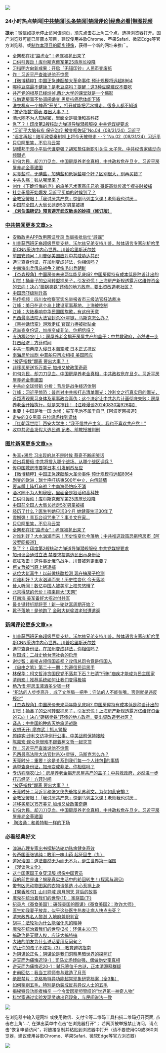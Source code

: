 ![](https://raw.githubusercontent.com/jsvpn/jsproxy/dev/64photo/fqnews-qr.jpg)

<div id="tt">
<h3>24小时热点禁闻|<a href="#%E4%B8%AD%E5%85%B1%E7%A6%81%E9%97%BB%E6%9B%B4%E5%A4%9A%E6%96%87%E7%AB%A0">中共禁闻</a>|<a href="#%E5%9B%BE%E7%89%87%E6%96%B0%E9%97%BB%E6%9B%B4%E5%A4%9A%E6%96%87%E7%AB%A0">头条禁闻</a>|<a href="#%E6%96%B0%E9%97%BB%E8%AF%84%E8%AE%BA%E6%9B%B4%E5%A4%9A%E6%96%87%E7%AB%A0">禁闻评论|<a href="#%E5%BF%85%E7%9C%8B%E7%BB%8F%E5%85%B8%E5%A5%BD%E6%96%87">经典必看</a>|<a href="https://696153.xyz/3" target="_blank">带图视频</a></h3>
<div><b>提示：</b>微信如提示停止访问该网页，须先点击右上角三个点，选择浏览器打开。国产浏览器可能已屏蔽本项目，建议使用谷歌Chrome、苹果Safari、微软Edge等官方浏览器。或<a href="%E5%88%B6%E4%BD%9Cgit%E7%A6%81%E9%97%BB%E9%95%9C%E5%83%8F.md">制作本项目的同步镜像</a>，获得一个新的网址来推广。</div>
<ul>

<li><a href="/topimagenews/20240901/2081856.md">全网都在找“路虎女”！老底被扒出来了</a></li>
<li><a href="/topimagenews/20240901/2081889.md">口供引轰动！库尔斯克俄军第25旅旅长投降</a></li>
<li><a href="/ccpdope/20240831/2081789.md">习指明方向新成果：开启「无锚印钞」人民币变废纸</a></li>
<li><a href="/comments/20240901/2081898.md">炸！习近平严查谁说他不惊慌</a></li>
<li><a href="/topimagenews/20240901/2081930.md">【微博精粹】中国正急速酝酿大革命事件 预计规模将远超8964</a></li>
<li><a href="/health/20240831/2081698.md">哪种豆腐最不健康？是老豆腐吗？提醒：这3种豆腐建议不要吃</a></li>
<li><a href="/comments/20240831/2081681.md">共产党的根基已经烂掉,西北大学的课堂就是一个缩影</a></li>
<li><a href="/yule/20240901/2081830.md">与嫩妻房事不协调闹婚变 男星抗癌后体能下降</a></li>
<li><a href="/lifebaike/20240831/2081699.md">洗衣机有一个神奇“开关”，打开就能把污水排走，很多人都不知道</a></li>
<li><a href="/comments/20240901/2081813.md">“披萨指数”爆表 要出大事？！</a></li>
<li><a href="/topimagenews/20240901/2081903.md">酒水圈不为人知秘密，里面全是狠活和高科技</a></li>
<li><a href="/topimagenews/20240831/2081732.md">急了？！印度第2艘核动力弹道导弹潜舰服役 中共党媒提要求</a></li>
<li><a href="/sohnews/20240901/2081805.md">“习近平大脑有疾 保守治疗 被变相佐证”No.04（08/31/24）习近平</a></li>
<li><a href="/sohnews/20240831/2081787.md">“谣言再起！陆军政委秦树桐上将今天被带走 ⋯？”No.02（08/31/24）习近平</a></li>
<li><a href="/topimagenews/20240901/2081857.md">只见阿里笑，不见马云哭</a></li>
<li><a href="/baitai/20240901/2081852.md">胡耀邦于邓小平后代谁更强？胡知鸷任新职引关注 太子党、中共权贵家族动向频曝光</a></li>
<li><a href="/comments/20240831/2081745.md">句句为民，却刀刀见血。中国房屋养老金真相，中共政权危在旦夕。习近平房屋养老金董建国</a></li>
<li><a href="/health/20240831/2081689.md">买食盐时，无碘盐，加碘盐和低钠盐哪个好？区别很大，别再买错了</a></li>
<li><a href="/sohnews/20240901/2081872.md">中共头痛：钱从哪里来？</a></li>
<li><a href="/headline/20240831/2081690.md">创作《下跪忏悔的毛》的旅美艺术家高氏兄弟 哥哥高兟传返华探亲时被捕</a></li>
<li><a href="/baitai/20240901/2081923.md">社会矛盾开始爆发 习近平买单的时候到了？</a></li>
<li><a href="/comments/20240831/2081764.md">全教室傻眼！「我讨厌共产党」惊倒马列主义课！老师我也讨厌...</a></li>
<li><a href="/topimagenews/20240901/2081888.md">中国前全国人大局长掳走5岁男童被捕</a></li>
<li><b><a href="/comments/20200207/1272816.md" target="_blank">《刘伯温碑记》预言避开武汉肺炎的妙招（修订版）</a></b></li>
</ul>
</div>

<div class="catlist">
<h3><a href="/cbnews/" target="_blank">中共禁闻</a><span><a href="/cbnews/" target="_blank" rel="nofollow">更多文章>></a></span></h3>
<ul>
<li><a href="/cbnews/20240901/2081975.md" target="_blank">安徽政务APP改用网证登录 当局挨批后忙“辟谣”</a></li>
<li><a href="/comments/20240901/2081969.md" target="_blank">川普获西班牙裔超级巨星支持。沃尔兹兄弟支持川普。肢体语言专家剖析哈里斯CNN采访中内心世界。川普哈里斯沃尔兹</a></li>
<li><a href="/cbnews/20240901/2081964.md" target="_blank">前国安顾问：川普促美国应对中共威胁达共识</a></li>
<li><a href="/comments/20240901/2081960.md" target="_blank">选举查身份证，在加州变成非法，你相信吗？</a></li>
<li><a href="/cbnews/20240901/2081931.md" target="_blank">中南海出兵俄乌战争？就像毛出兵朝鲜</a></li>
<li><a href="/comments/20240901/2081921.md" target="_blank">【杰森视角】中国房价未来两年能见底吗? 中国房屋持有成本低是种设计出的幻觉！捅鼻子的公司转型捅房子，引发恐慌！上海房产新规透露万亿维修资金的去向！决心“砸锅卖铁”还债的地方政府，要出资改造老社区？</a></li>
<li><a href="/cbnews/20240901/2081912.md" target="_blank">中国恐吓级别升高</a></li>
<li><a href="/cbnews/20240901/2081904.md" target="_blank">热传视频：四川女检察官实名举报省市三级法官枉法裁决</a></li>
<li><a href="/cbnews/20240901/2081897.md" target="_blank">江峰：美日在这个岛上建设军事基地，上海被控制</a></li>
<li><a href="/cbnews/20240901/2081884.md" target="_blank">江峰：大陆奏响中华民国国旗歌，有这份天意</a></li>
<li><a href="/comments/20240901/2081883.md" target="_blank">巴西最高法院大法官封杀X+星链，马斯克怎么办？</a></li>
<li><a href="/cbnews/20240901/2081873.md" target="_blank">《黑神话悟空》游戏走红 官媒力捧被批贴金</a></li>
<li><a href="/comments/20240901/2081868.md" target="_blank">选举查身份证，加州变成非法，你相信吗？</a></li>
<li><a href="/comments/20240901/2081866.md" target="_blank">专访程晓农(上)：房屋养老金揭开房屋共产的盖子；中共救政府，必然进一步打击经济｜方菲时间</a></li>
<li><a href="/cbnews/20240901/2081860.md" target="_blank">中共一周两度入侵日本海空域 日本正式抗议</a></li>
<li><a href="/cbnews/20240901/2081859.md" target="_blank">南海局势加剧 中菲船只再次相撞 美国回应</a></li>
<li><a href="/comments/20240901/2081813.md" target="_blank">“披萨指数”爆表 要出大事？！</a></li>
<li><a href="/comments/20240831/2081760.md" target="_blank">非移买房送15万美元 加州又放政策奇葩</a></li>
<li><a href="/comments/20240831/2081745.md" target="_blank">句句为民，却刀刀见血。中国房屋养老金真相，中共政权危在旦夕。习近平房屋养老金董建国</a></li>
<li><a href="/cbnews/20240831/2081653.md" target="_blank">中共向全球倾销 分析：背后是战争经济体制</a></li>
<li><a href="/cbnews/20240831/2081640.md" target="_blank">江峰：习近平惊恐：普京对中共核打击清单曝光；沙利文之行真实目的曝光，近距离观察习身体及军事政变真伪；这个决定让中共芯片计画彻底失败；房屋养老金开始执行，就是来抢钱！【江峰漫谈20240830第926期】</a></li>
<li><a href="/cbnews/20240831/2081625.md" target="_blank">重要！中国是唯一国 太惨：买车电池不属于自己【阿波罗网报道】</a></li>
<li><a href="/cbnews/20240831/2081624.md" target="_blank">走失的3岁男童 在垃圾场找到遗体</a></li>
<li><a href="/cbnews/20240831/2081619.md" target="_blank">〖红朝浮世绘〗西安大学生：“我不信共产主义，我也不喜欢共产党！”</a></li>
<li><a href="/cbnews/20240831/2081611.md" target="_blank">收中共资金发假大选民调 记者、前教授被判刑</a></li>

</ul>
</div>
<div class="catlist">
<h3><a href="/topimagenews/" target="_blank">图片新闻</a><span><a href="/topimagenews/" target="_blank" rel="nofollow">更多文章>></a></span></h3>
<ul>
<li><a href="/topimagenews/20240901/2081974.md" target="_blank">失真+滞后 习出现的总不是时候 蔡奇不断闹笑话</a></li>
<li><a href="/topimagenews/20240901/2081963.md" target="_blank">若出兵援俄 中共将投入哪个战场、从哪个战区调兵？</a></li>
<li><a href="/topimagenews/20240901/2081949.md" target="_blank">传中国救房市要学日本 引发剧烈反应</a></li>
<li><a href="/topimagenews/20240901/2081930.md" target="_blank">【微博精粹】中国正急速酝酿大革命事件 预计规模将远超8964</a></li>
<li><a href="/topimagenews/20240901/2081929.md" target="_blank">剧变的欧洲：瑞士呼吁结束500年中立，白俄骑墙</a></li>
<li><a href="/topimagenews/20240901/2081928.md" target="_blank">要赤膊上阵打乌战？中南海恐怕吃不消</a></li>
<li><a href="/topimagenews/20240901/2081903.md" target="_blank">酒水圈不为人知秘密，里面全是狠活和高科技</a></li>
<li><a href="/topimagenews/20240901/2081889.md" target="_blank">口供引轰动！库尔斯克俄军第25旅旅长投降</a></li>
<li><a href="/topimagenews/20240901/2081888.md" target="_blank">中国前全国人大局长掳走5岁男童被捕</a></li>
<li><a href="/topimagenews/20240901/2081887.md" target="_blank">经历了什么？医生判她只活3个月 她健康生活30年了</a></li>
<li><a href="/topimagenews/20240901/2081871.md" target="_blank">震撼弹！青瓦台诅咒来了？事关文在寅…</a></li>
<li><a href="/topimagenews/20240901/2081857.md" target="_blank">只见阿里笑，不见马云哭</a></li>
<li><a href="/topimagenews/20240901/2081856.md" target="_blank">全网都在找“路虎女”！老底被扒出来了</a></li>
<li><a href="/topimagenews/20240901/2081855.md" target="_blank">对谁利好？大水汹涌而来！历史性变化今落地；中共推这政策恐拖垮房市【阿波罗网报道】</a></li>
<li><a href="/topimagenews/20240831/2081732.md" target="_blank">急了？！印度第2艘核动力弹道导弹潜舰服役 中共党媒提要求</a></li>
<li><a href="/topimagenews/20240831/2081652.md" target="_blank">加州议会通过立法 禁要求投票选民出示身份证</a></li>
<li><a href="/topimagenews/20240831/2081610.md" target="_blank">疯狂攻击！这件事比俄乌战争、川普被刺更重要？</a></li>
<li><a href="/topimagenews/20240831/2081587.md" target="_blank">柯文哲被当庭上铐逮捕</a></li>
<li><a href="/topimagenews/20240831/2081563.md" target="_blank">这位大佬真牛！以前做核酸检测 现在搞房子检测</a></li>
<li><a href="/topimagenews/20240831/2081562.md" target="_blank">对谁利好？大水汹涌而来！历史性变化 今天落地</a></li>
<li><a href="/topimagenews/20240831/2081538.md" target="_blank">耸人听闻！数亿中国人被美军上校忽悠懵了</a></li>
<li><a href="/topimagenews/20240831/2081537.md" target="_blank">北京得瑟的代价！招来巨大“天网”</a></li>
<li><a href="/topimagenews/20240831/2081515.md" target="_blank">打南海 美军备好大招对付共军</a></li>
<li><a href="/topimagenews/20240831/2081514.md" target="_blank">最关键转折期将至！新一轮财富周期开始？</a></li>
<li><a href="/topimagenews/20240831/2081513.md" target="_blank">靴子落地！是他跑了 金融大佬偷渡老挝遭遣返</a></li>

</ul>
</div>
<div class="catlist">
<h3><a href="/comments/" target="_blank">新闻评论</a><span><a href="/comments/" target="_blank" rel="nofollow">更多文章>></a></span></h3>
<ul>
<li><a href="/comments/20240901/2081969.md" target="_blank">川普获西班牙裔超级巨星支持。沃尔兹兄弟支持川普。肢体语言专家剖析哈里斯CNN采访中内心世界。川普哈里斯沃尔兹</a></li>
<li><a href="/comments/20240901/2081960.md" target="_blank">选举查身份证，在加州变成非法，你相信吗？</a></li>
<li><a href="/comments/20240901/2081954.md" target="_blank">张国城：二战史给台湾社会的启示</a></li>
<li><a href="/comments/20240901/2081953.md" target="_blank">谢步智：直接占领俄国首都？攻俄总司令竟是俄国人</a></li>
<li><a href="/comments/20240901/2081939.md" target="_blank">《自由之笔》第二十一期：包遵信民运黑手</a></li>
<li><a href="/comments/20240901/2081938.md" target="_blank">林保华：柯文哲涉贪国民党不落井下石？扫清“行贿”痼疾才能成为民主国家</a></li>
<li><a href="/comments/20240901/2081937.md" target="_blank">清雨影｜推荐系统如何让我们变得极端</a></li>
<li><a href="/comments/20240901/2081936.md" target="_blank">杨乃悟:牢房玉液酒多少钱一杯</a></li>
<li><a href="/comments/20240901/2081935.md" target="_blank">“犯法的人步步高升，成了文旅局一把手；守法的人不能张嘴，否则就是违反规定”</a></li>
<li><a href="/comments/20240901/2081921.md" target="_blank">【杰森视角】中国房价未来两年能见底吗? 中国房屋持有成本低是种设计出的幻觉！捅鼻子的公司转型捅房子，引发恐慌！上海房产新规透露万亿维修资金的去向！决心“砸锅卖铁”还债的地方政府，要出资改造老社区？</a></li>
<li><a href="/comments/20240901/2081918.md" target="_blank">译丛：中共国的种族灭绝旅游战略</a></li>
<li><a href="/comments/20240901/2081917.md" target="_blank">议想天开: 廖亦武｜抓人警报</a></li>
<li><a href="/comments/20240901/2081916.md" target="_blank">颜纯钩:沙利文访华例行公事，中美战前保持接触</a></li>
<li><a href="/comments/20240901/2081915.md" target="_blank">陈嘉宏:民众党很难不跟着柯文哲一起灭顶</a></li>
<li><a href="/comments/20240901/2081898.md" target="_blank">炸！习近平严查谁说他不惊慌</a></li>
<li><a href="/comments/20240901/2081883.md" target="_blank">巴西最高法院大法官封杀X+星链，马斯克怎么办？</a></li>
<li><a href="/comments/20240901/2081870.md" target="_blank">天亮时分：重要！这是关系到我们每一个人钱包👛的事情</a></li>
<li><a href="/comments/20240901/2081868.md" target="_blank">选举查身份证，加州变成非法，你相信吗？</a></li>
<li><a href="/comments/20240901/2081866.md" target="_blank">专访程晓农(上)：房屋养老金揭开房屋共产的盖子；中共救政府，必然进一步打击经济｜方菲时间</a></li>
<li><a href="/comments/20240901/2081813.md" target="_blank">“披萨指数”爆表 要出大事？！</a></li>
<li><a href="/comments/20240831/2081772.md" target="_blank">天亮时分：习近平和张又侠先後接见苏利文，为何如此安排？</a></li>
<li><a href="/comments/20240831/2081764.md" target="_blank">全教室傻眼！「我讨厌共产党」惊倒马列主义课！老师我也讨厌&#8230;</a></li>
<li><a href="/comments/20240831/2081760.md" target="_blank">非移买房送15万美元 加州又放政策奇葩</a></li>
<li><a href="/comments/20240831/2081745.md" target="_blank">句句为民，却刀刀见血。中国房屋养老金真相，中共政权危在旦夕。习近平房屋养老金董建国</a></li>
<li><a href="/comments/20240831/2081717.md" target="_blank"> 陶洛诵：和希特勒一样的下场</a></li>

</ul>
</div>

<div class="catlist">
<h3>必看经典好文</h3>
<ul>
<li><a href="/comments/20230226/1853388.md" target="_blank">澳洲心理专家出书探秘法轮功祛病健身奇效</a></li>
<li><a href="/comments/20220214/1691990.md" target="_blank">传奇国医张锡纯：敢用一味山药 起死回生（九）</a></li>
<li><a href="/comments/20220722/1761708.md" target="_blank">道家治国：道法自然无为而无不为，诞生世界第一强国</a></li>
<li><a href="/comments/20200521/783167.md" target="_blank">《漫谈党文化》</a></li>
<li><a href="/comments/20220611/1744476.md" target="_blank">这个国家国王身穿汉服 很像中国官员</a></li>
<li><a href="/comments/20200715/1359453.md" target="_blank">我的前世是谁？揭秘真实生活中的轮回转生！(探索与洞见)</a></li>
<li><a href="/lifebaike/20180811/984246.md" target="_blank">带有凶恶动物图案的衣物请慎选 小心惹祸上身</a></li>
<li><a href="/bannedvideo/20210301/1495768.md" target="_blank">【馨香雅句】山川异域 风月同天 背后的故事</a></li>
<li><a href="/topimagenews/20180530/950691.md" target="_blank">魔鬼在统治着我们的世界(11)：家庭篇(下)</a></li>
<li><a href="/comments/20210123/1473011.md" target="_blank">纪录片《蚕食美国1：碾碎美国的图谋》《蚕食美国2：欺诈大师》</a></li>
<li><a href="/comments/20240418/2026391.md" target="_blank">医生劝我妻子放弃，似乎这些医生热衷让病人快点去死？</a></li>
<li><a href="/ccpdope/20220508/1730036.md" target="_blank">清末政界名人黎澍 入地府兼职判官</a></li>
<li><a href="/cbnews/20190211/1078733.md" target="_blank">胡平：法轮功为什么能强化忍的精神</a></li>
<li><a href="/cbnews/20180907/994846.md" target="_blank">魔鬼在统治着我们的世界(24)：环保主义(下)</a></li>
<li><a href="/comments/20200814/1379994.md" target="_blank">搞政治是天赋人权，应该大搞特搞</a></li>
<li><a href="/lifebaike/20200505/1323183.md" target="_blank">大陆的朋友为什么说话爱用反问句？</a></li>
<li><a href="/comments/20230918/1935105.md" target="_blank">防止你的孩子不成功（3）&#8211;教育避坑指南</a></li>
<li><a href="/comments/20201031/1423298.md" target="_blank">为阴谋论正名：阴谋论是我们洞察黑暗世界的探照灯</a></li>
<li><a href="/tculture/20190304/1091072.md" target="_blank">逆天而为痛悔迟19-1：司马立场倾向强，偶做伪史歪真相</a></li>
<li><a href="/tculture/20190304/1091076.md" target="_blank">逆天而为痛悔迟20-1：弑兄篡位千古谜，正本清源释群疑</a></li>
<li><a href="/aomi/history/20141104/323033.md" target="_blank">史前回忆：我当工程师参与建造了月亮</a></li>
<li><a href="/comments/20200705/783265.md" target="_blank">绝密禁片：克格勃特异功能超常现象研究档案（全3集）</a></li>
<li><a href="/comments/20221120/1813928.md" target="_blank">如何鉴别五毛，特别是伪装成反共异议人士的五毛</a></li>
<li><a href="/cnnews/20210317/1506463.md" target="_blank">揭秘特异功能者梅辛 一个令爱因斯坦赞叹的“世界第一神奇人物”</a></li>
<li><a href="/comments/20200921/1400587.md" target="_blank">科学家通过实验发现灵魂出窍现象，与民间说法一致</a></li>

</ul>
</div>

![](https://raw.githubusercontent.com/jsvpn/jsproxy/dev/64photo/fqnews-qr.jpg)

在浏览器中输入短网址 或使用微信、支付宝等二维码工具扫描二维码打开页面, 点击右上角"...", 在弹出菜单中点击“在浏览器打开”； 若网页被举报禁止访问，请点击“恢复申请访问”，将链接复制并粘贴到浏览器中打开（请不要使用QQ或360浏览器，建议使用谷歌Chrome、苹果Safari、微软Edge等官方浏览器）

![](https://raw.githubusercontent.com/jsvpn/jsproxy/dev/64photo/wx.jpg)